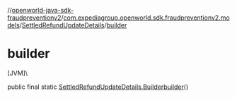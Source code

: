 //[openworld-java-sdk-fraudpreventionv2](../../../index.md)/[com.expediagroup.openworld.sdk.fraudpreventionv2.models](../index.md)/[SettledRefundUpdateDetails](index.md)/[builder](builder.md)

# builder

[JVM]\

public final static [SettledRefundUpdateDetails.Builder](-builder/index.md)[builder](builder.md)()
